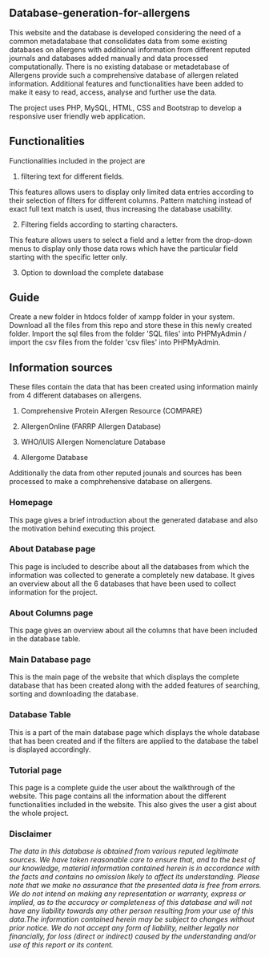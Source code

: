 ## Database-generation-for-allergens
This website and the database is developed considering the need of a common metadatabase that consolidates data from some existing databases on allergens with additional information from different reputed journals and databases added manually and data processed computationally.  There is no existing database or metadetabase of Allergens provide such a comprehensive database of allergen related information. Additional features and functionalities have been added to make it easy to read, access, analyse and further use the data.

The project uses PHP, MySQL, HTML, CSS and Bootstrap to develop a responsive user friendly web application.

## Functionalities

Functionalities included in the project are

1. filtering text for different fields.

This features allows users to display only limited data entries according to their selection of filters for different columns. Pattern matching instead of exact full text match is used, thus increasing the database usability.

2. Filtering fields according to starting characters.

This feature allows users to select a field and a letter from the drop-down menus to display only those data rows which have the particular field starting with the specific letter only.

3. Option to download the complete database

<!--[Go to main database page image to view the UI for these functionalities ](#main-database-page)-->

## Guide

Create a new folder in htdocs folder of xampp folder in your system. Download all the files from this repo and store these in this newly created folder.
Import the sql files from the folder 'SQL files' into PHPMyAdmin / import the csv files from the folder 'csv files' into PHPMyAdmin.

## Information sources
These files contain the data that has been created using information mainly from 4 different databases on allergens.

1. Comprehensive Protein Allergen Resource (COMPARE)

2.	AllergenOnline (FARRP Allergen Database)

3.	WHO/IUIS Allergen Nomenclature Database

4.	Allergome Database

Additionally the data from other reputed jounals and sources has been processed to make a comphrehensive database on allergens.

### Homepage
This page gives a brief introduction  about the generated database and also the motivation behind executing this project.

<!--![image](https://user-images.githubusercontent.com/66554341/120322161-bbea2500-c301-11eb-91f5-f1bde8aa94ad.png)-->

### About Database page
This page is included to describe about all the databases from which the information was collected to generate a completely new database.  It gives an overview about all the 6 databases that have been used to collect information for the project.

<!--![image](https://user-images.githubusercontent.com/66554341/120328283-4e8dc280-c308-11eb-8080-65cd56e545f9.png)-->

### About Columns page
This page gives an overview about all the columns that have been included in the database table.

<!--![image](https://user-images.githubusercontent.com/66554341/120328483-77ae5300-c308-11eb-8746-74ef77355e89.png)-->

### Main Database page
This is the main page of the website that which displays the complete database that has been created along with the added features of searching, sorting and downloading the database. 

<!--![image](https://user-images.githubusercontent.com/66554341/120328857-e095cb00-c308-11eb-8770-c76f8ccad30b.png)-->

### Database Table
This is a part of the main database page which displays the whole database that has been created and if the filters are applied to the database the tabel is displayed accordingly.

<!--![image](https://user-images.githubusercontent.com/66554341/120061514-466d2300-c07b-11eb-9c68-5f21969389db.png)-->

### Tutorial page
This page is a complete guide the user about the walkthrough of the website. This page contains all the information about the different functionalities included in the website. This also gives the user a gist about the whole project.

<!--![image](https://user-images.githubusercontent.com/66554341/120328926-f60af500-c308-11eb-9481-89df8bb2b9be.png)-->

### Disclaimer
_The data in this database is obtained from various reputed legitimate sources. We have taken reasonable care to ensure that, and to the best of our knowledge, material information contained herein is in accordance with the facts and contains no omission likely to affect its understanding. Please note that we make no assurance that the presented data is free from errors. We do not intend on making any representation or warranty, express or implied, as to the accuracy or completeness of this database and will not have any liability towards any other person resulting from your use of this data.The information contained herein may be subject to changes without prior notice. We do not accept any form of liability, neither legally nor financially, for loss (direct or indirect) caused by the understanding and/or use of this report or its content._

